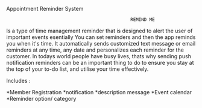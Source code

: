 Appointment Reminder System
                                  
	                                    		  REMIND ME
                       
  Is a type of time management reminder that is designed to alert the user of important events
  esentially You can set reminders and then the app reminds you when it's time.
  It automatically sends customized text message or email reminders at any time, any date and 
  personalizes each reminder for the customer.
  In todays world people have busy lives, thats why sending push notification reminders can
  be an important thing to do to ensure you stay at the top of your to-do list, and utilise your
  time effectively.
  
   Includes :
  
  *Member Registration
  *notification
  *description message 
  *Event calendar
  *Reminder option/ category
                                                    
                                              
